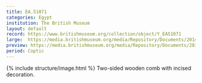 ```yaml
---
title: EA.51071
categories: Egypt
institution: The British Museum
layout: default
record: https://www.britishmuseum.org/collection/object/Y_EA51071
large:  https://media.britishmuseum.org/media/Repository/Documents/2014_11/4_19/6568a7c4_8a0d_4390_ae20_a3d9013d3337/mid_01188793_001.jpg
preview: https://media.britishmuseum.org/media/Repository/Documents/2014_11/4_19/6568a7c4_8a0d_4390_ae20_a3d9013d3337/small_01188793_001.jpg
period: Coptic
---
```

{% include structure/image.html %}
Two-sided wooden comb with incised decoration.
